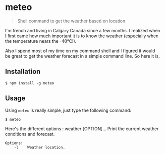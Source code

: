 meteo
=====

> Shell command to get the weather based on location


I'm french and living in Calgary Canada since a few months. I realized when I first came how much important it is to know the weather (especially when the temperature nears the -40°C!). 

Also I spend most of my time on my command shell and I figured it would be great to get the weather forecast in a simple command line. So here it is.


## Installation

    $ npm install -g meteo

## Usage

Using `meteo` is really simple, just type the following command:

    $ meteo

Here's the different options :
    weather [OPTION]...
    Print the current weather conditions and forecast.
    
    Options:
        -l    Weather location.
